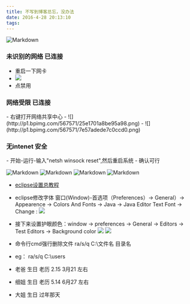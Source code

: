 ```yaml
---
title: 不写到博客总忘，没办法
date: 2016-4-28 20:13:10
tags:
---
```


![Markdown](http://i1.bvimg.com/595109/fc69b1e85402532b.png)

<h3>未识别的网络 已连接</h3>

- 重启一下网卡
- ![](http://i1.piimg.com/567571/b95efdac391e9bb6.png)
- 点禁用

<h3>网络受限 已连接</h3>
- 右键打开网络共享中心
- ![](http://p1.bpimg.com/567571/25e1701a8be95a98.png)
- ![](http://p1.bpimg.com/567571/7e57adede7c0ccd0.png)

<h3>无intenet 安全</h3>
- 开始-运行-输入"netsh winsock reset",然后重启系统
- 确认可行


![Markdown](http://i1.bvimg.com/595109/21803abe57b36847.png)
![Markdown](http://i4.bvimg.com/595109/61019905635d9918.png)
![Markdown](http://i1.bvimg.com/595109/ce2a046611e66589.png)
![Markdown](http://oyhm15net.bkt.clouddn.com/2017-12-01_105414.png)

- [eclipse设置总教程](https://www.cnblogs.com/xiezhidong/p/6048256.html)
- eclipse修改字体 窗口(Window)-首选项（Preferences）-> General）->  Appearence  ->  Colors And Fonts -> Java ->  Java Editor Text Font  ->  Change :
![](https://images2015.cnblogs.com/blog/1036228/201611/1036228-20161109194304405-1376964950.png)
- 接下来设置护眼颜色：window -> preferences ->  General -> Editors -> Test Editors -> Background color
![](https://images2015.cnblogs.com/blog/1036228/201611/1036228-20161109194850811-1374728529.png)
![](https://images2015.cnblogs.com/blog/1036228/201611/1036228-20161109194919092-671376366.png)


- 命令行cmd强行删除文件 ra/s/q C:\文件名 目录名
- eg： ra/s/q C:\users

- 老爸 生日 老历 2.15  3月21 左右
- 细姐 生日 老历 5.14  6月27 左右
- 大姐 生日 过年那天
